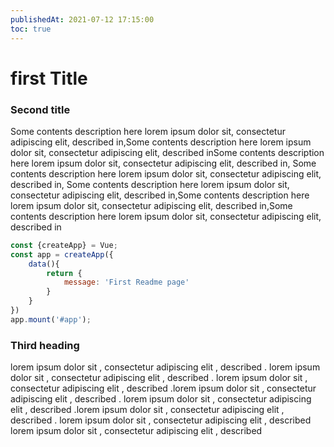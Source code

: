 ```yaml
---
publishedAt: 2021-07-12 17:15:00
toc: true
---
```


# first Title

### Second title
Some contents description here 
lorem ipsum dolor sit, consectetur adipiscing elit, described in,Some contents description here 
lorem ipsum dolor sit, consectetur adipiscing elit, described inSome contents description here 
lorem ipsum dolor sit, consectetur adipiscing elit, described in, Some contents description here 
lorem ipsum dolor sit, consectetur adipiscing elit, described in, Some contents description here 
lorem ipsum dolor sit, consectetur adipiscing elit, described in,Some contents description here 
lorem ipsum dolor sit, consectetur adipiscing elit, described in,Some contents description here 
lorem ipsum dolor sit, consectetur adipiscing elit, described in

```javascript
const {createApp} = Vue;
const app = createApp({
    data(){
        return {
            message: 'First Readme page'
        }
    }
})
app.mount('#app');
```

### Third heading
lorem ipsum dolor sit , consectetur adipiscing elit , described . lorem ipsum dolor sit , consectetur adipiscing elit , described . lorem ipsum dolor sit , consectetur adipiscing elit , described .lorem ipsum dolor sit , consectetur adipiscing elit , described . lorem ipsum dolor sit , consectetur adipiscing elit , described .lorem ipsum dolor sit , consectetur adipiscing elit , described . lorem ipsum dolor sit , consectetur adipiscing elit , described lorem ipsum dolor sit , consectetur adipiscing elit , described 